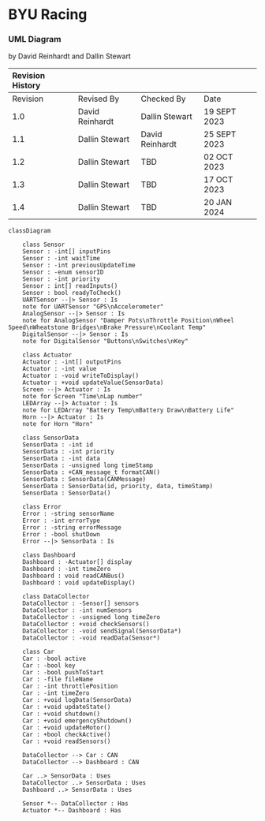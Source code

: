 # BYU Racing #
### UML Diagram ###
by David Reinhardt and Dallin Stewart

|Revision History|             |                      |              |
|   :---   |       :---        |         :---         |     :---     |
| Revision |    Revised By     |    Checked By        |     Date     |
|    1.0   |  David Reinhardt  |   Dallin Stewart     | 19 SEPT 2023 |
|    1.1   |  Dallin Stewart   |   David Reinhardt    | 25 SEPT 2023 |
|    1.2   |  Dallin Stewart   |   TBD                | 02 OCT  2023 |
|    1.3   |  Dallin Stewart   |   TBD                | 17 OCT  2023 |
|    1.4   |  Dallin Stewart   |   TBD                | 20 JAN  2024 |

```mermaid
classDiagram

    class Sensor
    Sensor : -int[] inputPins
    Sensor : -int waitTime
    Sensor : -int previousUpdateTime
    Sensor : -enum sensorID 
    Sensor : -int priority
    Sensor : int[] readInputs()
    Sensor : bool readyToCheck()
    UARTSensor --|> Sensor : Is
    note for UARTSensor "GPS\nAccelerometer"
    AnalogSensor --|> Sensor : Is
    note for AnalogSensor "Damper Pots\nThrottle Position\nWheel Speed\nWheatstone Bridges\nBrake Pressure\nCoolant Temp"
    DigitalSensor --|> Sensor : Is
    note for DigitalSensor "Buttons\nSwitches\nKey"

    class Actuator
    Actuator : -int[] outputPins
    Actuator : -int value
    Actuator : -void writeToDisplay()
    Actuator : +void updateValue(SensorData)
    Screen --|> Actuator : Is
    note for Screen "Time\nLap number"
    LEDArray --|> Actuator : Is
    note for LEDArray "Battery Temp\mBattery Draw\nBattery Life"
    Horn --|> Actuator : Is
    note for Horn "Horn"

    class SensorData
    SensorData : -int id
    SensorData : -int priority
    SensorData : -int data
    SensorData : -unsigned long timeStamp
    SensorData : +CAN_message_t formatCAN()
    SensorData : SensorData(CANMessage)
    SensorData : SensorData(id, priority, data, timeStamp)
    SensorData : SensorData()

    class Error
    Error : -string sensorName
    Error : -int errorType
    Error : -string errorMessage
    Error : -bool shutDown
    Error --|> SensorData : Is

    class Dashboard
    Dashboard : -Actuator[] display
    Dashboard : -int timeZero
    Dashboard : void readCANBus()
    Dashboard : void updateDisplay()

    class DataCollector
    DataCollector : -Sensor[] sensors
    DataCollector : -int numSensors
    DataCollector : -unsigned long timeZero
    DataCollector : +void checkSensors()
    DataCollector : -void sendSignal(SensorData*)
    DataCollector : -void readData(Sensor*)

    class Car
    Car : -bool active
    Car : -bool key
    Car : -bool pushToStart
    Car : -file fileName
    Car : -int throttlePosition
    Car : -int timeZero
    Car : +void logData(SensorData)
    Car : +void updateState()
    Car : +void shutdown()
    Car : +void emergencyShutdown()
    Car : +void updateMotor()
    Car : +bool checkActive()
    Car : +void readSensors()

    DataCollector --> Car : CAN
    DataCollector --> Dashboard : CAN

    Car ..> SensorData : Uses
    DataCollector ..> SensorData : Uses
    Dashboard ..> SensorData : Uses

    Sensor *-- DataCollector : Has
    Actuator *-- Dashboard : Has
```
